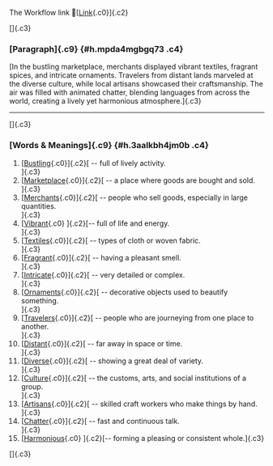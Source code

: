 The Workflow link
👏[[Link](https://www.google.com/url?q=http://www.google.com&sa=D&source=editors&ust=1760207950708744&usg=AOvVaw3K-IKUDQ62NydTFsSDsAtu){.c0}]{.c2}

[]{.c3}

### [Paragraph]{.c9} {#h.mpda4mgbgq73 .c4}

[In the bustling marketplace, merchants displayed vibrant textiles,
fragrant spices, and intricate ornaments. Travelers from distant lands
marveled at the diverse culture, while local artisans showcased their
craftsmanship. The air was filled with animated chatter, blending
languages from across the world, creating a lively yet harmonious
atmosphere.]{.c3}

------------------------------------------------------------------------

[]{.c3}

### [Words & Meanings]{.c9} {#h.3aalkbh4jm0b .c4}

1.  [[Bustling](https://www.google.com/url?q=http://www.google.com&sa=D&source=editors&ust=1760207950709314&usg=AOvVaw2STxuFvSiT8nKSpL1sSVek){.c0}]{.c2}[ --
    full of lively activity.\
    ]{.c3}
2.  [[Marketplace](https://www.google.com/url?q=http://www.google.com&sa=D&source=editors&ust=1760207950709421&usg=AOvVaw30Ruynx8_0Cw8Y_03XMCph){.c0}]{.c2}[ --
    a place where goods are bought and sold.\
    ]{.c3}
3.  [[Merchants](https://www.google.com/url?q=http://www.google.com&sa=D&source=editors&ust=1760207950709522&usg=AOvVaw19yF0U64Rot8RRx9cv51aP){.c0}]{.c2}[ --
    people who sell goods, especially in large quantities.\
    ]{.c3}
4.  [[Vibrant](https://www.google.com/url?q=http://www.google.com&sa=D&source=editors&ust=1760207950709633&usg=AOvVaw3rlMdlfEIxkp0l4m7lzTLj){.c0}
    ]{.c2}[-- full of life and energy.\
    ]{.c3}
5.  [[Textiles](https://www.google.com/url?q=http://www.google.com&sa=D&source=editors&ust=1760207950709716&usg=AOvVaw3Dg6AXbPAxZwivqCWG1aWE){.c0}]{.c2}[ --
    types of cloth or woven fabric.\
    ]{.c3}
6.  [[Fragrant](https://www.google.com/url?q=http://www.google.com&sa=D&source=editors&ust=1760207950709803&usg=AOvVaw21bbPxfH340jXcqmnH7g3z){.c0}]{.c2}[ --
    having a pleasant smell.\
    ]{.c3}
7.  [[Intricate](https://www.google.com/url?q=http://www.google.com&sa=D&source=editors&ust=1760207950709886&usg=AOvVaw0IDUkv_DWMj0kRxX3ky56f){.c0}]{.c2}[ --
    very detailed or complex.\
    ]{.c3}
8.  [[Ornaments](https://www.google.com/url?q=http://www.google.com&sa=D&source=editors&ust=1760207950709972&usg=AOvVaw0LmWEIkLm-n2UOiyeZQNH5){.c0}]{.c2}[ --
    decorative objects used to beautify something.\
    ]{.c3}
9.  [[Travelers](https://www.google.com/url?q=http://www.google.com&sa=D&source=editors&ust=1760207950710072&usg=AOvVaw1m539kTcb7FB7ISraIpS49){.c0}]{.c2}[ --
    people who are journeying from one place to another.\
    ]{.c3}
10. [[Distant](https://www.google.com/url?q=http://www.google.com&sa=D&source=editors&ust=1760207950710176&usg=AOvVaw2nRF4SkR7yBjknvQP1_tK0){.c0}]{.c2}[ --
    far away in space or time.\
    ]{.c3}
11. [[Diverse](https://www.google.com/url?q=http://www.google.com&sa=D&source=editors&ust=1760207950710258&usg=AOvVaw3yQS38XcDaOkGGi4MstHiY){.c0}]{.c2}[ --
    showing a great deal of variety.\
    ]{.c3}
12. [[Culture](https://www.google.com/url?q=http://www.google.com&sa=D&source=editors&ust=1760207950710344&usg=AOvVaw2qzVqJXYddwD8yKx5y-1HA){.c0}]{.c2}[ --
    the customs, arts, and social institutions of a group.\
    ]{.c3}
13. [[Artisans](https://www.google.com/url?q=http://www.google.com&sa=D&source=editors&ust=1760207950710448&usg=AOvVaw0zHBu1n4xSybLPjta2xi4O){.c0}]{.c2}[ --
    skilled craft workers who make things by hand.\
    ]{.c3}
14. [[Chatter](https://www.google.com/url?q=http://www.google.com&sa=D&source=editors&ust=1760207950710546&usg=AOvVaw0XKSTexnWeopMQXhn41BA7){.c0}]{.c2}[ --
    fast and continuous talk.\
    ]{.c3}
15. [[Harmonious](https://www.google.com/url?q=http://www.google.com&sa=D&source=editors&ust=1760207950710631&usg=AOvVaw1jHzycYI7IJt3gdMZkzTHf){.c0}
    ]{.c2}[-- forming a pleasing or consistent whole.]{.c3}

[]{.c3}
